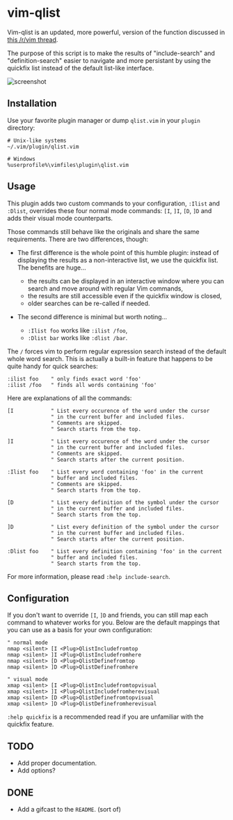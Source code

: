 # vim-qlist

Vim-qlist is an updated, more powerful, version of the function discussed in [this /r/vim thread](http://www.reddit.com/r/vim/comments/1rzvsm/do_any_of_you_redirect_results_of_i_to_the/).

The purpose of this script is to make the results of "include-search" and "definition-search" easier to navigate and more persistant by using the quickfix list instead of the default list-like interface.

![screenshot](http://romainl.github.io/vim-qlist/images/qlist.png)

## Installation

Use your favorite plugin manager or dump `qlist.vim` in your `plugin` directory:

    # Unix-like systems
    ~/.vim/plugin/qlist.vim

    # Windows
    %userprofile%\vimfiles\plugin\qlist.vim

## Usage

This plugin adds two custom commands to your configuration, `:Ilist` and `:Dlist`, overrides these four normal mode commands: `[I`, `]I`, `[D`, `]D` and adds their visual mode counterparts.

Those commands still behave like the originals and share the same requirements. There are two differences, though:

* The first difference is the whole point of this humble plugin: instead of displaying the results as a non-interactive list, we use the quickfix list. The benefits are huge...

  * the results can be displayed in an interactive window where you can search and move around with regular Vim commands,
  * the results are still accessible even if the quickfix window is closed,
  * older searches can be re-called if needed.

* The second difference is minimal but worth noting...

  * `:Ilist foo` works like `:ilist /foo`,
  * `:Dlist bar` works like `:dlist /bar`.

The `/` forces vim to perform regular expression search instead of the default whole word search. This is actually a built-in feature that happens to be quite handy for quick searches:

    :ilist foo    " only finds exact word 'foo'
    :ilist /foo   " finds all words containing 'foo'

Here are explanations of all the commands:

    [I            " List every occurence of the word under the cursor
                  " in the current buffer and included files.
                  " Comments are skipped.
                  " Search starts from the top.

    ]I            " List every occurence of the word under the cursor
                  " in the current buffer and included files.
                  " Comments are skipped.
                  " Search starts after the current position.

    :Ilist foo    " List every word containing 'foo' in the current
                  " buffer and included files.
                  " Comments are skipped.
                  " Search starts from the top.

    [D            " List every definition of the symbol under the cursor
                  " in the current buffer and included files.
                  " Search starts from the top.

    ]D            " List every definition of the symbol under the cursor
                  " in the current buffer and included files.
                  " Search starts after the current position.

    :Dlist foo    " List every definition containing 'foo' in the current
                  " buffer and included files.
                  " Search starts from the top.

For more information, please read `:help include-search`.

## Configuration

If you don't want to override `[I`, `]D` and friends, you can still map each command to whatever works for you. Below are the default mappings that you can use as a basis for your own configuration:

    " normal mode
    nmap <silent> [I <Plug>QlistIncludefromtop
    nmap <silent> ]I <Plug>QlistIncludefromhere
    nmap <silent> [D <Plug>QlistDefinefromtop
    nmap <silent> ]D <Plug>QlistDefinefromhere

    " visual mode
    xmap <silent> [I <Plug>QlistIncludefromtopvisual
    xmap <silent> ]I <Plug>QlistIncludefromherevisual
    xmap <silent> [D <Plug>QlistDefinefromtopvisual
    xmap <silent> ]D <Plug>QlistDefinefromherevisual

`:help quickfix` is a recommended read if you are unfamiliar with the quickfix feature.

## TODO

* Add proper documentation.
* Add options?

## DONE

* Add a gifcast to the `README`. (sort of)
